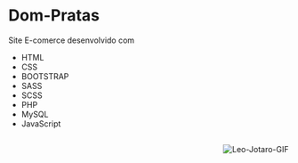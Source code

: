 # Dom-Pratas
Site E-comerce desenvolvido com
- HTML
- CSS
- BOOTSTRAP
- SASS
- SCSS
- PHP
- MySQL
- JavaScript


##



<img align="right" alt="Leo-Jotaro-GIF" src="https://cdn.discordapp.com/attachments/900862006763081818/900939278719266847/dompratas.GIF">
